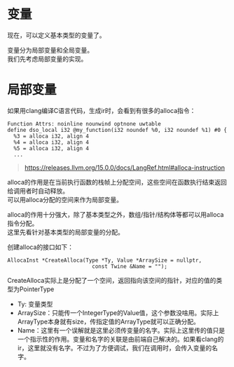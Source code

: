 
# 变量

现在，可以定义基本类型的变量了。  


变量分为局部变量和全局变量。  
我们先考虑局部变量的实现。

# 局部变量

如果用clang编译C语言代码，生成ir时，会看到有很多的alloca指令：
```
Function Attrs: noinline nounwind optnone uwtable
define dso_local i32 @my_function(i32 noundef %0, i32 noundef %1) #0 {
  %3 = alloca i32, align 4
  %4 = alloca i32, align 4
  %5 = alloca i32, align 4
  ...
```
> https://releases.llvm.org/15.0.0/docs/LangRef.html#alloca-instruction

alloca的作用是在当前执行函数的栈帧上分配空间，这些空间在函数执行结束返回给调用者时自动释放。  
可以用alloca分配的空间来作为局部变量。  

alloca的作用十分强大，除了基本类型之外，数组/指针/结构体等都可以用alloca指令分配。  
这里先看针对基本类型的局部变量的分配。  

创建alloca的接口如下：
```
AllocaInst *CreateAlloca(Type *Ty, Value *ArraySize = nullptr,
                           const Twine &Name = "");
```

CreateAlloca实际上是分配了一个空间，返回指向该空间的指针，对应的值的类型为PointerType

- Ty: 变量类型
- ArraySize：只能传一个IntegerType的Value值，这个参数没啥用。实际上ArrayType本身就有size，传指定值的ArrayType就可以正确分配。  
- Name：这里有一个误解就是这里必须传变量的名字。实际上这里传的值只是一个指示性的作用。变量和名字的关联是由前端自己解决的。如果看clang的ir，这里就没有名字。不过为了方便调试，我们在调用时，会传入变量的名字。  


